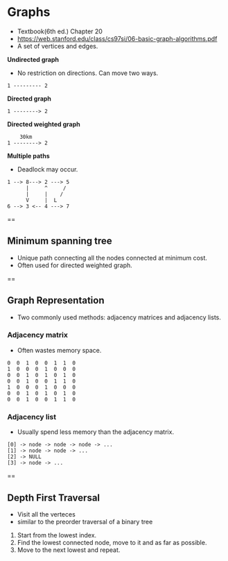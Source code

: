 # Graphs
- Textbook(6th ed.) Chapter 20
- https://web.stanford.edu/class/cs97si/06-basic-graph-algorithms.pdf
- A set of vertices and edges.

**Undirected graph**
- No restriction on directions. Can move two ways.
```
1 --------- 2
```

**Directed graph**

```
1 --------> 2
```

**Directed weighted graph**

```
    30km
1 --------> 2
```

**Multiple paths**

- Deadlock may occur.
```
1 --> 8---> 2 ---> 5
      |     ^     /
      |     |    /
      V     |  L
6 --> 3 <-- 4 ---> 7
```

==

## Minimum spanning tree
- Unique path connecting all the nodes connected at minimum cost.
- Often used for directed weighted graph.

==

## Graph Representation
- Two commonly used methods: adjacency matrices and adjacency lists.

### Adjacency matrix
- Often wastes memory space.

```
0  0  1  0  0  1  1  0  
1  0  0  0  1  0  0  0  
0  0  1  0  1  0  1  0  
0  0  1  0  0  1  1  0  
1  0  0  0  1  0  0  0  
0  0  1  0  1  0  1  0  
0  0  1  0  0  1  1  0  
```

### Adjacency list
- Usually spend less memory than the adjacency matrix.

```
[0] -> node -> node -> node -> ...
[1] -> node -> node -> ...
[2] -> NULL
[3] -> node -> ...
```

==

## Depth First Traversal
- Visit all the verteces
- similar to the preorder traversal of a binary tree

1. Start from the lowest index.
2. Find the lowest connected node, move to it and as far as possible.
3. Move to the next lowest and repeat.
